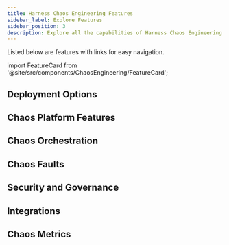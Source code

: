 ```yaml
---
title: Harness Chaos Engineering Features
sidebar_label: Explore Features
sidebar_position: 3
description: Explore all the capabilities of Harness Chaos Engineering
---
```


<div style={{display: 'none'}}>

</div>

Listed below are features with links for easy navigation.

<!-- Custom component -->

import FeatureCard from '@site/src/components/ChaosEngineering/FeatureCard';

## Deployment Options

<FeatureCard title="On-prem Deployment" description="" link="on-prem-deployment/" />
<FeatureCard title="SaaS Deployment" description="" link="saas-deployment/" />

## Chaos Platform Features

<FeatureCard title="Centralized Chaos Control Plane" description="" link="/docs/chaos-engineering/concepts/deployment-architecture#control-plane" />

<FeatureCard title="Centralized Chaos Execution Plane" description="" link="/docs/chaos-engineering/concepts/deployment-architecture#execution-plane" />

<FeatureCard title="Service Discovery" description="" link="service-discovery/" />

<FeatureCard title="Resilience Probes" description="" link="resilience-probes/" />

<FeatureCard title="Experiment logs" description="" link="saas-deployment/" />

<FeatureCard title="Application Maps" description="" link="app-maps/" />

<FeatureCard title="Audit logs" description="" link="saas-deployment/" />

<FeatureCard title="Custom Image Registry" description="" link="image-registry/" />

## Chaos Orchestration

<FeatureCard title="ChaosHubs" description="" link="chaoshub/" />

<FeatureCard title="GameDays" description="" link="gameday/" />

<FeatureCard title="Auto create chaos experiments" description="" link="saas-deployment/" />

<FeatureCard title="Schedule Experiments" description="" link="/docs/chaos-engineering/use-harness-ce/experiments/create-experiments#execute-experiment-on-a-schedule" />

<FeatureCard title="Create Experiments" description="" link="/docs/chaos-engineering/use-harness-ce/experiments/create-experiments" />

<FeatureCard title="Run Experiments" description="" link="/docs/chaos-engineering/use-harness-ce/experiments/create-experiments#run-or-schedule-the-experiment" />

<FeatureCard title="Chaos Studio" description="" link="saas-deployment/" />

## Chaos Faults

<FeatureCard title="Out-of-the-box Faults" description="" link="saas-deployment/" />

<FeatureCard title="Create Custom Faults" description="" link="saas-deployment/" />

## Security and Governance

<FeatureCard title="Chaos RBACs" description="" link="saas-deployment/" />

<FeatureCard title="ChaosGuard" description="" link="chaosguard/" />

## Integrations

<FeatureCard title="Run from CI/CD pipelines" description="" link="/docs/chaos-engineering/integrations/hce-and-cd/experiment-as-cd-pipeline" />

<FeatureCard title="Monitoring Platforms" description="" link="/docs/chaos-engineering/integrations/use-chaos-with-srm" />

<FeatureCard title="JIRA" description="" link="" />

<FeatureCard title="Slack" description="" link="" />


## Chaos Metrics

<FeatureCard title="Resilience Score" description="" link="" />

<FeatureCard title="Resilience Coverage" description="" link="" />

<FeatureCard title="Prometheus Chaos Metrics" description="" link="" />

<FeatureCard title="Resilience Insights" description="" link="" />

<FeatureCard title="Out-of-the-box Chaos Dashboards" description="" link="" />

<FeatureCard title="Creating Custom Dashboards" description="" link="/docs/chaos-engineering/use-harness-ce/dashboards/create-new" />

<FeatureCard title="Reporting" description="" link="" />